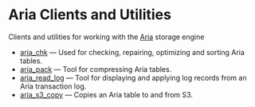 # Aria Clients and Utilities

Clients and utilities for working with the [Aria](/columns-storage-engines-and-plugins/storage-engines/aria) storage engine

- [aria_chk](/clients-utilities/aria-clients-and-utilities/aria_chk/) — Used for checking, repairing, optimizing and sorting Aria tables.
- [aria_pack](/clients-utilities/aria-clients-and-utilities/aria_pack/) — Tool for compressing Aria tables.
- [aria_read_log](/clients-utilities/aria-clients-and-utilities/aria_read_log/) — Tool for displaying and applying log records from an Aria transaction log.
- [aria_s3_copy](/columns-storage-engines-and-plugins/storage-engines/s3-storage-engine/aria_s3_copy/) — Copies an Aria table to and from S3.